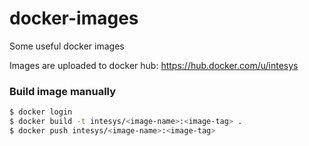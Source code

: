 # docker-images
Some useful docker images

Images are uploaded to docker hub: https://hub.docker.com/u/intesys

### Build image manually
```bash
$ docker login
$ docker build -t intesys/<image-name>:<image-tag> .
$ docker push intesys/<image-name>:<image-tag>
```
